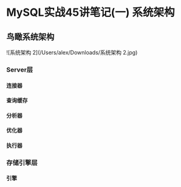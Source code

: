 # MySQL实战45讲笔记(一) 系统架构

## 鸟瞰系统架构

![系统架构 2](/Users/alex/Downloads/系统架构 2.jpg)

### Server层

#### 连接器



#### 查询缓存

#### 分析器

#### 优化器

#### 执行器

### 存储引擎层

#### 引擎





